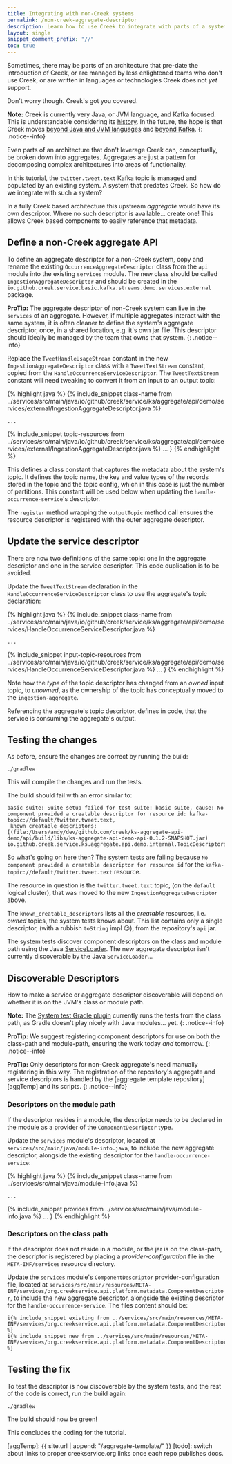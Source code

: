 ```yaml
---
title: Integrating with non-Creek systems
permalink: /non-creek-aggregate-descriptor
description: Learn how to use Creek to integrate with parts of a system that don't use Creek. 
layout: single
snippet_comment_prefix: "//"
toc: true
---
```


Sometimes, there may be parts of an architecture that pre-date the introduction of Creek, or are managed by less enlightened
teams who don't use Creek, or are written in languages or technologies Creek does not _yet_ support.

Don't worry though. Creek's got you covered.

**Note:** Creek is currently very Java, or JVM language, and Kafka focused.
This is understandable considering its [history][creekStory].
In the future, the hope is that Creek moves [beyond Java and JVM languages][beyondJava] and
[beyond Kafka][beyondKafka].
{: .notice--info}

Even parts of an architecture that don't leverage Creek can, conceptually, be broken down into aggregates.
Aggregates are just a pattern for decomposing complex architectures into areas of functionality.

In this tutorial, the `twitter.tweet.text` Kafka topic is managed and populated by an existing system. 
A system that predates Creek. So how do we integrate with such a system?

In a fully Creek based architecture this upstream _aggregate_ would have its own descriptor.
Where no such descriptor is available... create one!
This allows Creek based components to easily reference that metadata.

## Define a non-Creek aggregate API

To define an aggregate descriptor for a non-Creek system, copy and rename the existing 
`OccurrenceAggregateDescriptor` class from the `api` module into the existing `services` module. 
The new class should be called `IngestionAggregateDescriptor` and should be created in the 
`io.github.creek.service.basic.kafka.streams.demo.services.external` package.

**ProTip:** The aggregate descriptor of non-Creek system can live in the `services` of an aggregate.
However, if multiple aggregates interact with the same system, it is often cleaner to define the system's 
aggregate descriptor, once, in a shared location, e.g. it's own jar file.
This descriptor should ideally be managed by the team that owns that system.
{: .notice--info}

Replace the `TweetHandleUsageStream` constant in the new `IngestionAggregateDescriptor` class with
a `TweetTextStream` constant, copied from the `HandleOccurrenceServiceDescriptor`.
The `TweetTextStream` constant will need tweaking to convert it from an input to an output topic:

{% highlight java %}
{% include_snippet class-name from ../services/src/main/java/io/github/creek/service/ks/aggregate/api/demo/services/external/IngestionAggregateDescriptor.java %}

    ...

{% include_snippet topic-resources from ../services/src/main/java/io/github/creek/service/ks/aggregate/api/demo/services/external/IngestionAggregateDescriptor.java %}
    ...
}
{% endhighlight %}

This defines a class constant that captures the metadata about the system's topic. 
It defines the topic name, the key and value types of the records stored in the topic and the topic config, 
which in this case is just the number of partitions.
This constant will be used below when updating the `handle-occurrence-service`'s descriptor.

The `register` method wrapping the `outputTopic` method call ensures the resource descriptor is registered with the outer
aggregate descriptor.

## Update the service descriptor

There are now two definitions of the same topic: one in the aggregate descriptor and one in the service descriptor.
This code duplication is to be avoided.

Update the `TweetTextStream` declaration in the `HandleOccurrenceServiceDescriptor` class to use the aggregate's topic declaration:

{% highlight java %}
{% include_snippet class-name from ../services/src/main/java/io/github/creek/service/ks/aggregate/api/demo/services/HandleOccurrenceServiceDescriptor.java %}

    ...

{% include_snippet input-topic-resources from ../services/src/main/java/io/github/creek/service/ks/aggregate/api/demo/services/HandleOccurrenceServiceDescriptor.java %}
    ...
}
{% endhighlight %}

Note how the _type_ of the topic descriptor has changed from an _owned_ input topic, to _unowned_, as the ownership
of the topic has conceptually moved to the `ingestion-aggregate`.

Referencing the aggregate's topic descriptor, defines in code, that the service is consuming the aggregate's output.

## Testing the changes

As before, ensure the changes are correct by running the build:

```
./gradlew
```

This will compile the changes and run the tests.

The build should fail with an error similar to: 

```
basic suite: Suite setup failed for test suite: basic suite, cause: No component provided a creatable descriptor for resource id: kafka-topic://default/twitter.tweet.text, 
 known_creatable_descriptors: [(file:/Users/andy/dev/github.com/creek/ks-aggregate-api-demo/api/build/libs/ks-aggregate-api-demo-api-0.1.2-SNAPSHOT.jar) io.github.creek.service.ks.aggregate.api.demo.internal.TopicDescriptors$OutputTopicDescriptor$1@4fb392c4]
```

So what's going on here then? The system tests are failing because `No component provided a creatable descriptor for resource id`
for the `kafka-topic://default/twitter.tweet.text` resource. 

The resource in question is the `twitter.tweet.text` topic, (on the `default` logical cluster), that was moved to the 
new `IngestionAggregateDescriptor` above.  

The `known_creatable_descriptors` lists all the _creatable_ resources, i.e. _owned_ topics, the system tests knows about.
This list contains only a single descriptor, (with a rubbish `toString` impl :wink:), from the repository's `api` jar.

The system tests discover component descriptors on the class and module path using the Java [ServiceLoader][serviceLoader].
The new aggregate descriptor isn't currently discoverable by the Java `ServiceLoader`...

## Discoverable Descriptors

How to make a service or aggregate descriptor discoverable will depend on whether it is on the JVM's class or module path.

**Note:** The [System test Gradle plugin][sysTestGradle] currently runs the tests from the class path, 
as Gradle doesn't play nicely with Java modules... yet.
{: .notice--info}

**ProTip:** We suggest registering component descriptors for use on both the class-path and module-path,
ensuring the work today _and_ tomorrow.
{: .notice--info}

**ProTip:** Only descriptors for non-Creek aggregate's need manually registering in this way.
The registration of the repository's aggregate and service descriptors is handled by the 
[aggregate template repository][aggTemp] and its scripts.
{: .notice--info}

### Descriptors on the module path

If the descriptor resides in a module, the descriptor needs to be declared in the module as a provider of the
`ComponentDescriptor` type.

Update the `services` module's descriptor, located at `services/src/main/java/module-info.java`, to include the
new aggregate descriptor, alongside the existing descriptor for the `handle-occurrence-service`:

{% highlight java %}
{% include_snippet class-name from ../services/src/main/java/module-info.java %}

    ...

{% include_snippet provides from ../services/src/main/java/module-info.java %}
    ...
}
{% endhighlight %}

### Descriptors on the class path

If the descriptor does not reside in a module, or the jar is on the class-path, the descriptor is registered
by placing a _provider-configuration_ file in the `META-INF/services` resource directory.

Update the `services` module's `ComponentDescriptor` provider-configuration file, located at
`services/src/main/resources/META-INF/services/org.creekservice.api.platform.metadata.ComponentDescriptor`,
to include the new aggregate descriptor, alongside the existing descriptor for the `handle-occurrence-service`.
The files content should be:

```
i{% include_snippet existing from ../services/src/main/resources/META-INF/services/org.creekservice.api.platform.metadata.ComponentDescriptor %}
i{% include_snippet new from ../services/src/main/resources/META-INF/services/org.creekservice.api.platform.metadata.ComponentDescriptor %}
```

## Testing the fix

To test the descriptor is now discoverable by the system tests, and the rest of the code is correct, run the build again:

```
./gradlew
```

The build should now be green!

This concludes the coding for the tutorial.

[bcDDD]: https://martinfowler.com/bliki/BoundedContext.html
[beyondKafka]: https://github.com/creek-service/creek-service/issues/18
[beyondJava]: https://github.com/creek-service/creek-service/issues/17
[creekStory]: https://www.creekservice.org/about/#creek-story
[serviceLoader]: https://docs.oracle.com/en/java/javase/19/docs/api/java.base/java/util/ServiceLoader.html
[ksExt]: https://www.creekservice.org/creek-kafka
[sysTestGradle]: https://github.com/creek-service/creek-system-test-gradle-plugin
[aggTemp]: {{ site.url | append: "/aggregate-template/" }}
[todo]: switch about links to proper creekservice.org links once each repo publishes docs.

